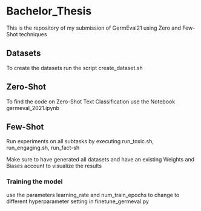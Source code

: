 # Bachelor_Thesis
This is the repository of my submission of GermEval21 using Zero and Few-Shot techniques


## Datasets 
To create the datasets run the script create_dataset.sh

## Zero-Shot 
To find the code on Zero-Shot Text Classification use the Notebook germeval_2021.ipynb


## Few-Shot
Run experiments on all subtasks by executing run_toxic.sh, run_engaging.sh, run_fact-sh  

Make sure to have generated all datasets and have an existing Weights and Biases account to visualize the results

### Training the model
use the parameters learning_rate and num_train_epochs to change to different hyperparameter setting in finetune_germeval.py
